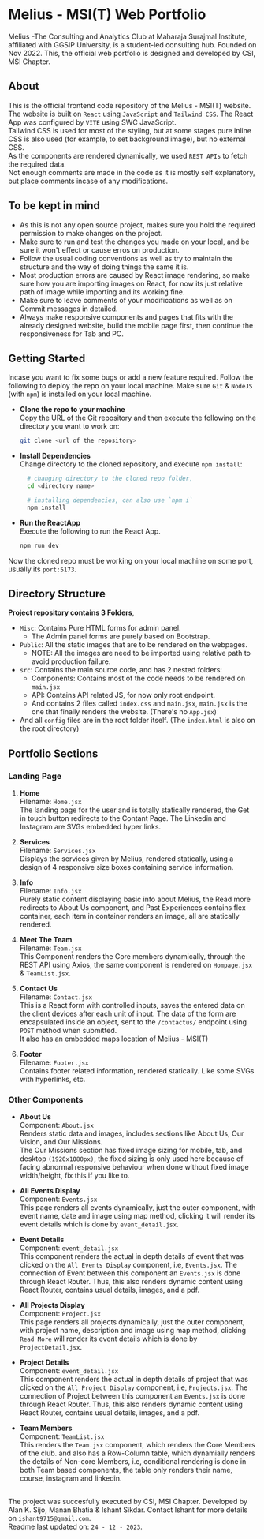 # Melius - MSI(T)  Web Portfolio
Melius -The Consulting and Analytics Club at Maharaja Surajmal Institute, affiliated with GGSIP University, is a student-led consulting hub. Founded on Nov 2022.
This, the official web portfolio is designed and developed by CSI, MSI Chapter. 

## About
This is the official frontend code repository of the Melius - MSI(T) website.  
The website is built on `React` using `JavaScript` and `Tailwind CSS`. 
The React App was configured by `VITE` using SWC JavaScript.  
Tailwind CSS is used for most of the styling, but at some stages pure inline CSS is also used (for example, to set background image), but no external CSS.    
As the components are rendered dynamically, we used `REST APIs` to fetch the required data.  
Not enough comments are made in the code as it is mostly self explanatory, but place comments incase of any modifications.

## To be kept in mind
* As this is not any open source project, makes sure you hold the required permission to make changes on the project.  
* Make sure to run and test the changes you made on your local, and be sure it won't effect or cause erros on production.
* Follow the usual coding conventions as well as try to maintain the structure and the way of doing things the same it is.
* Most production errors are caused by React image rendering, so make sure how you are importing images on React, for now its just relative path of image while importing and its working fine.
* Make sure to leave comments of your modifications as well as on Commit messages in detailed.
* Always make responsive components and pages that fits with the already designed website, build the mobile page first, then continue the responsiveness for Tab and PC.


## Getting Started
Incase you want to fix some bugs or add a new feature required. Follow the following to deploy the repo on your local machine.
Make sure `Git` & `NodeJS` (with `npm`) is installed on your local machine.

* **Clone the repo to your machine**  
  Copy the URL of the Git repository and then execute the following on the directory you want to work on:

    ```sh
    git clone <url of the repository>
    ```

* **Install Dependencies**  
  Change directory to the cloned repository, and execute `npm install`:

  ```sh
    # changing directory to the cloned repo folder,
    cd <directory name>

    # installing dependencies, can also use `npm i`
    npm install
  ```

* **Run the ReactApp**  
  Execute the following to run the React App.  

    ```sh
    npm run dev
    ```

Now the cloned repo must be working on your local machine on some port, usually its `port:5173`.

  
## Directory Structure
**Project repository contains 3 Folders**,   
* `Misc`: Contains Pure HTML forms for admin panel.  
    * The Admin panel forms are purely based on Bootstrap.
* `Public`: All the static images that are to be rendered on the webpages.
    * NOTE: All the images are need to be imported using relative path to avoid production failure.  
* `src`: Contains the main source code, and has 2 nested folders:
    * Components: Contains most of the code needs to be rendered on `main.jsx`   
    * API: Contains API related JS, for now only root endpoint.
    * And contains 2 files called `index.css` and `main.jsx`, `main.jsx` is the one that finally renders the website. (There's no `App.jsx`)
* And all `config` files are in the root folder itself. (The `index.html` is also on the root directory)

## Portfolio Sections

### Landing Page
1) **Home**  
Filename: `Home.jsx`  
The landing page for the user and is totally statically rendered, the Get in touch button redirects to the Contant Page. The Linkedin and Instagram are SVGs embedded hyper links.

2) **Services**  
Filename: `Services.jsx`    
Displays the services given by Melius, rendered statically, using a design of 4 responsive size boxes containing service information.

3) **Info**  
Filename: `Info.jsx`  
Purely static content displaying basic info about Melius, the Read more redirects to About Us component, and Past Experiences contains flex container, each item in container renders an image, all are statically rendered.

4) **Meet The Team**  
  Filename: `Team.jsx`  
  This Component renders the Core members dynamically, through the REST API using Axios, the same component is rendered on `Hompage.jsx` & `TeamList.jsx`.

5) **Contact Us**  
  Filename: `Contact.jsx`  
  This is a React form with controlled inputs, saves the entered data on the client devices after each unit of input.
  The data of the form are encapsulated inside an object, sent to the `/contactus/` endpoint using `POST` method when submitted.  
  It also has an embedded maps location of Melius - MSI(T)

6) **Footer**  
  Filename: `Footer.jsx`  
  Contains footer related information, rendered statically. Like some SVGs with hyperlinks, etc.


### Other Components
* **About Us**  
  Component: `About.jsx`  
  Renders static data and images, includes sections like About Us, Our Vision, and Our Missions.  
  The Our Missions section has fixed image sizing for mobile, tab, and desktop `(1920x1080px)`, the fixed sizing is only used here because of facing abnormal responsive behaviour when done without fixed image width/height, fix this if you like to.

* **All Events Display**  
  Component: `Events.jsx`  
  This page renders all events dynamically, just the outer component, with event name, date and image using map method, clicking it will render its event details which is done by `event_detail.jsx`.

* **Event Details**  
  Component: `event_detail.jsx`  
  This component renders the actual in depth details of event that was clicked on the `All Events Display` component, i.e, `Events.jsx`.
  The connection of Event between this component an `Events.jsx` is done through React Router.
  Thus, this also renders dynamic content using React Router, contains usual details, images, and a pdf.

* **All Projects Display**  
  Component: `Project.jsx`  
  This page renders all projects dynamically, just the outer component, with project name, description and image using map method, clicking `Read More` will render its event details which is done by `ProjectDetail.jsx`.

* **Project Details**  
  Component: `event_detail.jsx`  
  This component renders the actual in depth details of project that was clicked on the `All Project Display` component, i.e, `Projects.jsx`.
  The connection of Project between this component an `Events.jsx` is done through React Router.
  Thus, this also renders dynamic content using React Router, contains usual details, images, and a pdf.

* **Team Members**  
  Component: `TeamList.jsx`  
  This renders the `Team.jsx` component, which renders the Core Members of the club.
  and also has a Row-Column table, which dynamially renders the details of Non-core Members, i.e, conditional rendering is done in both Team based components, the table only renders their name, course, instagram and linkedin.

##

The project was succesfully executed by CSI, MSI Chapter. Developed by Alan K. Sijo, Manan Bhatia & Ishant Sikdar.
Contact Ishant for more details on `ishant9715@gmail.com`.  
Readme last updated on: `24 - 12 - 2023`.

